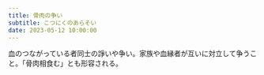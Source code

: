 ```yaml
---
title: 骨肉の争い
subtitle: こつにくのあらそい
date: 2023-05-12 10:00:00
---
```


血のつながっている者同士の諍いや争い。家族や血縁者が互いに対立して争うこと。「骨肉相食む」とも形容される。


